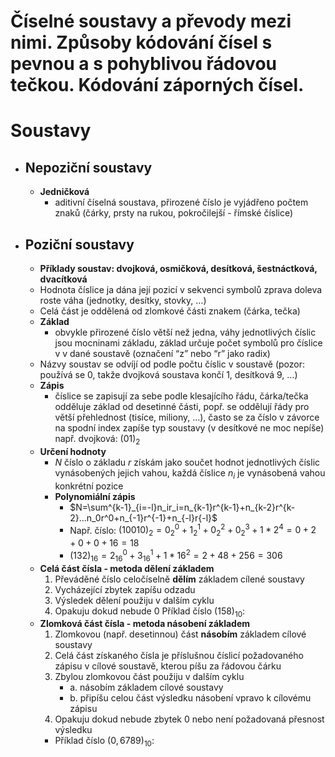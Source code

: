 # Číselné soustavy a převody mezi nimi. Způsoby kódování čísel s pevnou a s pohyblivou řádovou tečkou. Kódování záporných čísel.
# Soustavy
- ## Nepoziční soustavy
	- **Jedničková**
		- aditivní číselná soustava, přirozené číslo je vyjádřeno počtem znaků (čárky, prsty na rukou, pokročilejší - římské číslice)
- ## Poziční soustavy
	- **Příklady soustav: dvojková, osmičková, desítková, šestnáctková, dvacítková**
	- Hodnota číslice ja dána její pozicí v sekvenci symbolů zprava doleva roste váha (jednotky, desítky, stovky, …)
	- Celá část je oddělená od zlomkové části znakem (čárka, tečka)
	- **Základ**
		- obvykle přirozené číslo větší než jedna, váhy jednotlivých číslic jsou mocninami základu, základ určuje počet symbolů pro číslice v v dané soustavě (označení “z” nebo “r” jako radix)
	- Názvy soustav se odvíjí od podle počtu číslic v soustavě (pozor: používá se 0, takže dvojková soustava končí 1, desítková 9, …)
	- **Zápis**
		- číslice se zapisují za sebe podle klesajícího řádu, čárka/tečka odděluje základ od desetinné části, popř. se oddělují řády pro větší přehlednost (tisíce, miliony, …), často se za číslo v závorce na spodní index zapíše typ soustavy (v desítkové ne moc nepíše) např. dvojková: $(01)_{2}$
	- **Určení hodnoty**
		- $N$ číslo o základu $r$ získám jako součet hodnot jednotlivých číslic vynásobených jejich vahou, každá číslice $n_i$ je vynásobená vahou konkrétní pozice 
		- **Polynomiální zápis**
			- $N=\sum^{k-1}_{i=-l}n_ir_i=n_{k-1}r^{k-1}+n_{k-2}r^{k-2}...n_0r^0+n_{-1}r^{-1}+n_{-l}r{-l}$
			- Např. číslo: $(10010)_2=0_2^0+1_2^1+0_2^2+0_2^3+1*2^4=0+2+0+0+16=18$
			- $(132)_{16}=2_16^0+3_16^1+1*16^2=2+48+256=306$
	- **Celá část čísla - metoda dělení základem**
		1.  Převáděné číslo celočíselně **dělím** základem cílené soustavy
		2.  Vycházející zbytek zapíšu odzadu
		3.  Výsledek dělení použiju v dalším cyklu
		4.  Opakuju dokud nebude 0
		Příklad číslo $(158)_{10}$:
	-  **Zlomková část čísla - metoda násobení základem**
		1.  Zlomkovou (např. desetinnou) část **násobím** základem cílové soustavy
		2.  Celá část získaného čísla je příslušnou číslicí požadovaného zápisu v cílové soustavě, kterou píšu za řádovou čárku
		3.  Zbylou zlomkovou část použiju v dalším cyklu
		    - a.  násobím základem cílové soustavy
		    - b.  připíšu celou část výsledku násobení vpravo k cílovému zápisu
		4.  Opakuju dokud nebude zbytek 0 nebo není požadovaná přesnost výsledku
		- Příklad číslo $(0,6789)_{10}$: